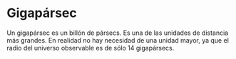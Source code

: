 # Gigapársec

Un gigapársec es un billón de pársecs. Es una de las unidades de distancia más
grandes. En realidad no hay necesidad de una unidad mayor, ya que el radio del
universo observable es de sólo 14 gigapársecs.
